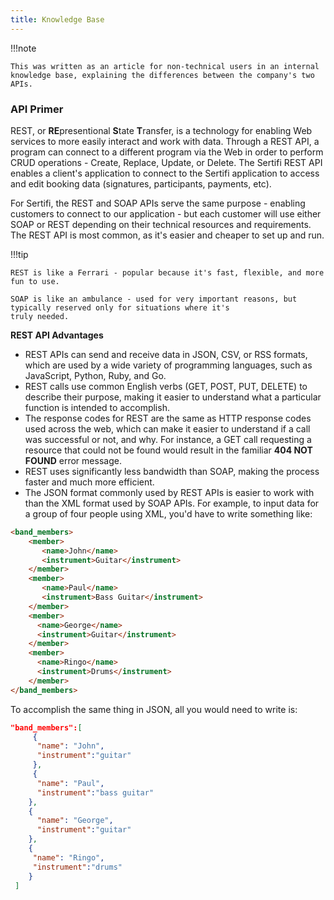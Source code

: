```yaml
---
title: Knowledge Base
---
```


!!!note

    This was written as an article for non-technical users in an internal knowledge base, explaining the differences between the company's two APIs.

### API Primer
REST, or **RE**presentional **S**tate **T**ransfer, is a technology for enabling Web services to more easily interact and work with
data. Through a REST API, a program can connect to a different program via the Web in order to perform CRUD
operations - Create, Replace, Update, or Delete. The Sertifi REST API enables a client's application to connect to the
Sertifi application to access and edit booking data (signatures, participants, payments, etc).

For Sertifi, the REST and SOAP APIs serve the same purpose - enabling customers to connect to our application - but each
customer will use either SOAP or REST depending on their technical resources and requirements. The REST API is most common, as it's easier and cheaper to set up and run.

!!!tip
    
    REST is like a Ferrari - popular because it's fast, flexible, and more fun to use.

    SOAP is like an ambulance - used for very important reasons, but typically reserved only for situations where it's
    truly needed.

**REST API Advantages**

* REST APIs can send and receive data in JSON, CSV, or RSS formats, which are used by a wide variety of programming
languages, such as JavaScript, Python, Ruby, and Go.
* REST calls use common English verbs (GET, POST, PUT, DELETE) to describe their purpose, making it easier to
understand what a particular function is intended to accomplish.
* The response codes for REST are the same as HTTP response codes used across the web, which can make it easier to
understand if a call was successful or not, and why. For instance, a GET call requesting a resource that could not be
found would result in the familiar **404 NOT FOUND** error message.
* REST uses significantly less bandwidth than SOAP, making the process faster and much more efficient.
* The JSON format commonly used by REST APIs is easier to work with than the XML format used by SOAP APIs. For
example, to input data for a group of four people using XML, you'd have to write something like:

```html
<band_members>
    <member>
       <name>John</name>
       <instrument>Guitar</instrument>
    </member>
    <member>
       <name>Paul</name>
       <instrument>Bass Guitar</instrument>
    </member>
    <member>
      <name>George</name>
      <instrument>Guitar</instrument>
    </member>
    <member>
      <name>Ringo</name>
      <instrument>Drums</instrument>
    </member>
</band_members>
```

To accomplish the same thing in JSON, all you would need to write is:

```json
"band_members":[
     {
      "name": "John",
      "instrument":"guitar"
     },
     {
      "name": "Paul",
      "instrument":"bass guitar"
    },
    {
      "name": "George",
      "instrument":"guitar"
    },
    {
     "name": "Ringo",
     "instrument":"drums"
    }
 ]
```

